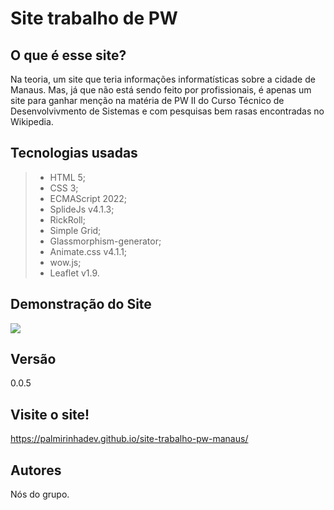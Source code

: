 # Site trabalho de PW

## O que é esse site?
Na teoria, um site que teria informações informatísticas sobre a cidade de Manaus. Mas, já que não está sendo feito por profissionais, é apenas um site para ganhar menção na matéria de PW II do Curso Técnico de Desenvolvivmento de Sistemas e com pesquisas bem rasas encontradas no Wikipedia.

## Tecnologias usadas
>- HTML 5;
>- CSS 3;
>- ECMAScript 2022;
>- SplideJs v4.1.3;
>- RickRoll;
>- Simple Grid;
>- Glassmorphism-generator;
>- Animate.css v4.1.1;
>- wow.js;
>- Leaflet v1.9.

## Demonstração do Site
![](img/demo.gif)

## Versão
0.0.5

## Visite o site!
 https://palmirinhadev.github.io/site-trabalho-pw-manaus/
## Autores
Nós do grupo.

 
